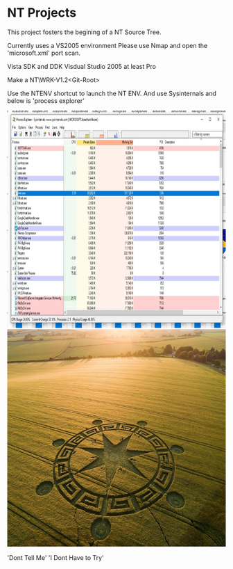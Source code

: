# NT Projects

This project fosters the begining of a NT Source Tree.

Currently uses a VS2005 environment Please use Nmap and open the 'microsoft.xml'
port scan.

Vista SDK and DDK
Visdual Studio 2005 at least Pro

Make a NT\WRK-V1.2\<Git-Root>

Use the NTENV shortcut to launch the NT ENV. And use Sysinternals and below is 'process explorer'

<img src="Images\process.jpg" width="950" height="500">
<img src="Images\crop-circles-united-kingdom01.jpg" width="950" height="500">

'Dont Tell Me'
'I Dont Have to Try'